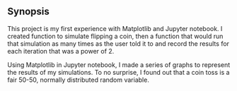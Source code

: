 ## Synopsis

This project is my first experience with Matplotlib and Jupyter notebook.
I created function to simulate flipping a coin, then a function that would run
that simulation as many times as the user told it to and record the results
for each iteration that was a power of 2.

Using Matplotlib in Jupyter notebook, I made a series of graphs to represent
the results of my simulations.  To no surprise, I found out that a coin toss
is a fair 50-50, normally distributed random variable.

